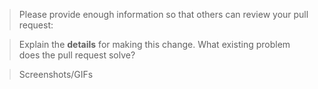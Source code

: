 <!--

Some key notes before you open a MR:

 1. Select which branch should this MR be merged in? By default, you should always merge to the develop branch.
 2. MR name follows [convention](http://karma-runner.github.io/4.0/dev/git-commit-msg.html)
 3. All tests pass locally, UI and Unit tests
 4. All business logic and validations must be on the server-side
 5. Update necessary Documentation
 6. Put `:gitmoji: TG-XXX #done` in your comment to auto-close the issue that your MR fixes (or `:gitmoji: closes #XXXX` if using GitLab issues)


Also, if you're new here

- Contribution Guide => https://gitlab.com/monogramm/ldap-all-for-one-manager/blob/main/CONTRIBUTING.md

-->

> Please provide enough information so that others can review your pull request:

<!-- You can skip this if you're fixing a typo or updating existing documentation -->

> Explain the **details** for making this change. What existing problem does the pull request solve?

<!-- Example: When "Adding a function to do X", explain why it is necessary to have a way to do X. -->

> Screenshots/GIFs

<!-- Add images/recordings to better visualize the change: expected/current behviour -->
